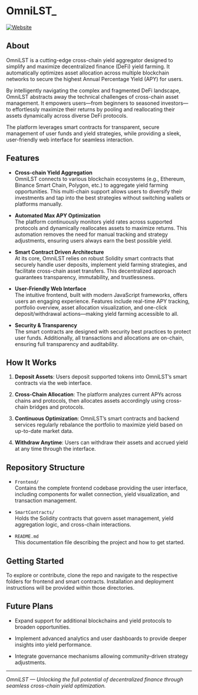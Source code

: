 # OmniLST_

[![Website](https://img.shields.io/badge/Website-omni--lst.vercel.app-blue)](https://omni-lst.vercel.app)

## About

OmniLST is a cutting-edge cross-chain yield aggregator designed to simplify and maximize decentralized finance (DeFi) yield farming. It automatically optimizes asset allocation across multiple blockchain networks to secure the highest Annual Percentage Yield (APY) for users.

By intelligently navigating the complex and fragmented DeFi landscape, OmniLST abstracts away the technical challenges of cross-chain asset management. It empowers users—from beginners to seasoned investors—to effortlessly maximize their returns by pooling and reallocating their assets dynamically across diverse DeFi protocols.

The platform leverages smart contracts for transparent, secure management of user funds and yield strategies, while providing a sleek, user-friendly web interface for seamless interaction.

## Features

- **Cross-chain Yield Aggregation**  
  OmniLST connects to various blockchain ecosystems (e.g., Ethereum, Binance Smart Chain, Polygon, etc.) to aggregate yield farming opportunities. This multi-chain support allows users to diversify their investments and tap into the best strategies without switching wallets or platforms manually.

- **Automated Max APY Optimization**  
  The platform continuously monitors yield rates across supported protocols and dynamically reallocates assets to maximize returns. This automation removes the need for manual tracking and strategy adjustments, ensuring users always earn the best possible yield.

- **Smart Contract Driven Architecture**  
  At its core, OmniLST relies on robust Solidity smart contracts that securely handle user deposits, implement yield farming strategies, and facilitate cross-chain asset transfers. This decentralized approach guarantees transparency, immutability, and trustlessness.

- **User-Friendly Web Interface**  
  The intuitive frontend, built with modern JavaScript frameworks, offers users an engaging experience. Features include real-time APY tracking, portfolio overview, asset allocation visualization, and one-click deposit/withdrawal actions—making yield farming accessible to all.

- **Security & Transparency**  
  The smart contracts are designed with security best practices to protect user funds. Additionally, all transactions and allocations are on-chain, ensuring full transparency and auditability.

## How It Works

1. **Deposit Assets**: Users deposit supported tokens into OmniLST’s smart contracts via the web interface.

2. **Cross-Chain Allocation**: The platform analyzes current APYs across chains and protocols, then allocates assets accordingly using cross-chain bridges and protocols.

3. **Continuous Optimization**: OmniLST’s smart contracts and backend services regularly rebalance the portfolio to maximize yield based on up-to-date market data.

4. **Withdraw Anytime**: Users can withdraw their assets and accrued yield at any time through the interface.


## Repository Structure

- `Frontend/`  
  Contains the complete frontend codebase providing the user interface, including components for wallet connection, yield visualization, and transaction management.

- `SmartContracts/`  
  Holds the Solidity contracts that govern asset management, yield aggregation logic, and cross-chain interactions.

- `README.md`  
  This documentation file describing the project and how to get started.

## Getting Started

To explore or contribute, clone the repo and navigate to the respective folders for frontend and smart contracts. Installation and deployment instructions will be provided within those directories.

## Future Plans

- Expand support for additional blockchains and yield protocols to broaden opportunities.

- Implement advanced analytics and user dashboards to provide deeper insights into yield performance.

- Integrate governance mechanisms allowing community-driven strategy adjustments.

---

*OmniLST — Unlocking the full potential of decentralized finance through seamless cross-chain yield optimization.*

